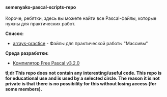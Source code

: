 #### semenyako-pascal-scripts-repo

Короче, ребятки, здесь вы можете найти все Pascal-файлы, которые нужны для практических работ.

**Список:**

-   [arrays-practice](https://github.com/NickolaiBeloguzov/semenyako-pascal-scripts-repo/arrays-practice) - Файлы для практической работы "Массивы"

**Среда разработки:**

-   [Компилятор Free Pascal v3.2.0](https://www.freepascal.org/)

**tl;dr This repo does not contain any interesting/useful code.
This repo is for educational use and is used by a selected circle.
The reason it is not private is that there is no possibility for this without losing access (for some members).**
